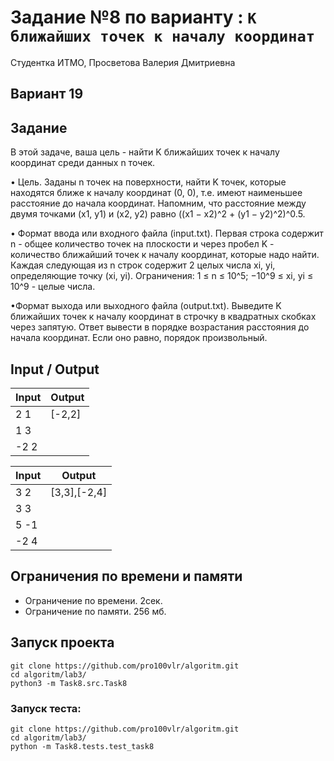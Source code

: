 # Задание №8 по варианту  : `K ближайших точек к началу координат`
Студентка ИТМО, Просветова Валерия Дмитриевна

## Вариант 19

## Задание 

В этой задаче, ваша цель - найти K ближайших точек к началу координат среди данных n точек.

• Цель. Заданы n точек на поверхности, найти K точек, которые находятся ближе к началу координат (0, 0), т.е. имеют наименьшее расстояние до начала координат. Напомним, что расстояние между двумя точками (x1, y1) и (x2, y2) равно ((x1 − x2)^2 + (y1 − y2)^2)^0.5.

• Формат ввода или входного файла (input.txt). Первая строка содержит n - общее количество точек на плоскости и через пробел K - количество ближайший точек к началу координат, которые надо найти. Каждая следующая из n строк содержит 2 целых числа xi, yi, определяющие точку (xi, yi). Ограничения: 1 ≤ n ≤ 10^5; −10^9 ≤ xi, yi ≤ 10^9 - целые числа.

•Формат выхода или выходного файла (output.txt). Выведите K ближайших точек к началу координат в строчку в квадратных скобках через запятую. Ответ вывести в порядке возрастания расстояния до начала координат.
Если оно равно, порядок произвольный.

## Input / Output 

| Input    | Output   |
|----------|----------|
| 2 1      | [-2,2]   |
| 1 3      |          |
| -2 2     |          |

| Input    | Output      |
|----------|-------------|
| 3 2      | [3,3],[-2,4]|
| 3 3      |             |
| 5 -1     |             |
| -2 4     |             |

## Ограничения по времени и памяти

- Ограничение по времени. 2сек.
- Ограничение по памяти. 256 мб.


## Запуск проекта

`git clone https://github.com/pro100vlr/algoritm.git`   
`cd algoritm/lab3/`  
`python3 -m Task8.src.Task8`  

### Запуск теста:   
   
`git clone https://github.com/pro100vlr/algoritm.git`   
`cd algoritm/lab3/`  
`python -m Task8.tests.test_task8`